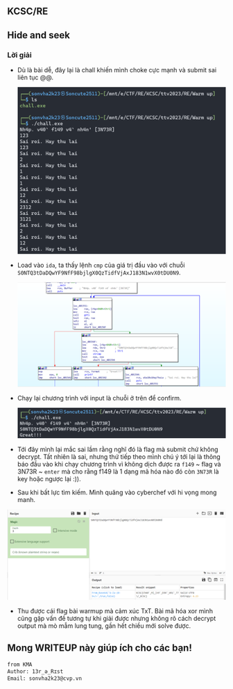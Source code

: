 ## KCSC/RE

## Hide and seek

### Lời giải

- Dù là bài dễ, đây lại là chall khiến mình choke cực mạnh và submit sai liên tục @@.

  ![Alt text](IMG/Warmup/image.png)

- Load vào `ida`, ta thấy lệnh `cmp` của giá trị đầu vào với chuỗi `S0NTQ3tDaDQwYF9NfF98bjlgX0QzTidfVjAxJ183N1wvX0tDU0N9`.

  ![Alt text](IMG/Warmup/image-1.png)

- Chạy lại chương trình với input là chuỗi ở trên để confirm.

  ![Alt text](IMG/Warmup/image-2.png)

- Tới đây mình lại mắc sai lầm rằng nghĩ đó là flag mà submit chứ không decrypt. Tất nhiên là sai, nhưng thứ tiếp theo mình chú ý tới lại là thông báo đầu vào khi chạy chương trình vì không dịch được ra `f149` ~ flag và 3N73R ~ `enter` mà cho rằng f149 là 1 dạng mã hóa nào đó còn `3N73R` là key hoặc ngược lại :)).

- Sau khi bất lực tìm kiếm. Mình quăng vào cyberchef với hi vọng mong manh.

![Alt text](IMG/Warmup/image-3.png)

- Thu được cái flag bài warmup mà cảm xúc TxT. Bài mã hóa xor mình cũng gặp vấn đề tương tự khi giải được nhưng không rõ cách decrypt output mà mò mẫm lung tung, gần hết chiều mới solve được.

## Mong WRITEUP này giúp ích cho các bạn!

```
from KMA
Author: 13r_ə_Rɪst
Email: sonvha2k23@cvp.vn
```

